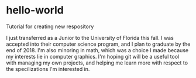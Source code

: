 # hello-world
Tutorial for creating new respository

I just transferred as a Junior to the University of Florida this fall. I was accepted into their computer
science program, and I plan to graduate by the end of 2018. I'm also minoring in math, which was a choice
I made because my interests lie in computer graphics. I'm hoping git will be a useful tool with managing
my own projects, and helping me learn more with respect to the specilizations I'm interested in.
